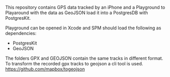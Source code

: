 This repository contains GPS data tracked by an iPhone and a Playground to Playaround with the data as GeoJSON load it into a PostgresDB with PostgresKit.

Playground can be opened in Xcode and SPM should load the following as dependencies:
- PostgresKit
- GeoJSON

The folders GPX and GEOJSON contain the same tracks in different format. To transform the recorded gpx tracks to geojson a cli tool is used.
https://github.com/mapbox/togeojson
